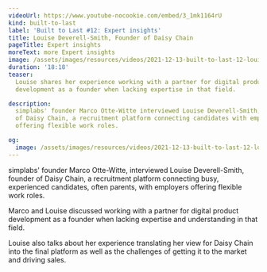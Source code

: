 ```yaml
---
videoUrl: https://www.youtube-nocookie.com/embed/3_1mk1164rU
kind: built-to-last
label: 'Built to Last #12: Expert insights'
title: Louise Deverell-Smith, Founder of Daisy Chain
pageTitle: Expert insights
moreText: more Expert insights
image: /assets/images/resources/videos/2021-12-13-built-to-last-12-louise-deverell-smith/louise.jpg
duration: '18:18'
teaser:
  Louise shares her experience working with a partner for digital product
  development as a founder when lacking expertise in that field.

description:
  simplabs' founder Marco Otte-Witte interviewed Louise Deverell-Smith, Founder
  of Daisy Chain, a recruitment platform connecting candidates with employers
  offering flexible work roles.

og:
  image: /assets/images/resources/videos/2021-12-13-built-to-last-12-louise-deverell-smith/og-image.png
---
```


simplabs' founder Marco Otte-Witte, interviewed Louise Deverell-Smith, founder
of Daisy Chain, a recruitment platform connecting busy, experienced candidates,
often parents, with employers offering flexible work roles.

Marco and Louise discussed working with a partner for digital product
development as a founder when lacking expertise and understanding in that field.

Louise also talks about her experience translating her view for Daisy Chain into
the final platform as well as the challenges of getting it to the market and
driving sales.
